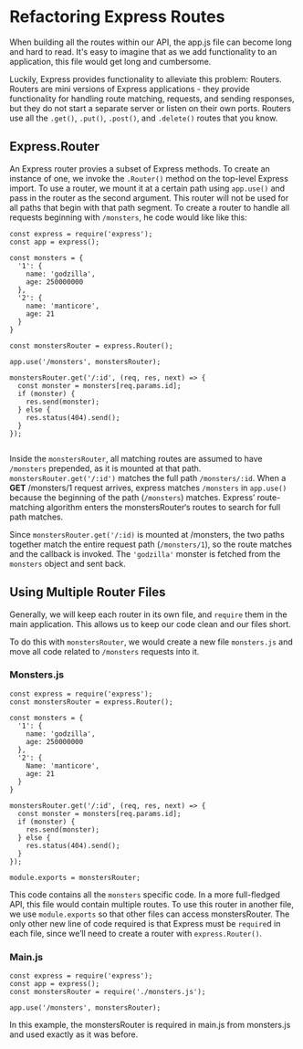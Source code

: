 # Refactoring Express Routes

When building all the routes within our API, the app.js file can become long and hard to read. It's easy to imagine that as we add functionality to an application, this file would get long and cumbersome.

Luckily, Express provides functionality to alleviate this problem: Routers. Routers are mini versions of Express applications - they provide functionality for handling route matching, requests, and sending responses, but they do not start a separate server or listen on their own ports. Routers use all the `.get()`, `.put()`, `.post()`, and `.delete()` routes that you know.

## Express.Router

An Express router provies a subset of Express methods. To create an instance of one, we invoke the `.Router()` method on the top-level Express import. To use a router, we mount it at a certain path using `app.use()` and pass in the router as the second argument. This router will not be used for all paths that begin with that path segment. To create a router to handle all requests beginning with `/monsters`, he code would like like this:

```
const express = require('express');
const app = express();
 
const monsters = {
  '1': {
    name: 'godzilla',
    age: 250000000
  },
  '2': {
    name: 'manticore',
    age: 21
  }
}
 
const monstersRouter = express.Router();
 
app.use('/monsters', monstersRouter);
 
monstersRouter.get('/:id', (req, res, next) => {
  const monster = monsters[req.params.id];
  if (monster) {
    res.send(monster);
  } else {
    res.status(404).send();
  }
});
 
```

Inside the `monstersRouter`, all matching routes are assumed to have `/monsters` prepended, as it is mounted at that path. `monstersRouter.get('/:id')` matches the full path `/monsters/:id`. When a **GET** /monsters/1 request arrives, express matches `/monsters` in `app.use()` because the beginning of the path (`/monsters`) matches. Express’ route-matching algorithm enters the monstersRouter‘s routes to search for full path matches. 

Since `monstersRouter.get('/:id)` is mounted at /monsters, the two paths together match the entire request path (`/monsters/1`), so the route matches and the callback is invoked. The `'godzilla'` monster is fetched from the `monsters` object and sent back.

## Using Multiple Router Files

Generally, we will keep each router in its own file, and `require` them in the main application. This allows us to keep our code clean and our files short.

To do this with `monstersRouter`, we would create a new file `monsters.js` and move all code related to `/monsters` requests into it.

### Monsters.js 
```
const express = require('express');
const monstersRouter = express.Router();
 
const monsters = {
  '1': {
    name: 'godzilla',
    age: 250000000
  },
  '2': {
    Name: 'manticore',
    age: 21
  }
}
 
monstersRouter.get('/:id', (req, res, next) => {
  const monster = monsters[req.params.id];
  if (monster) {
    res.send(monster);
  } else {
    res.status(404).send();
  }
});
 
module.exports = monstersRouter;
```
This code contains all the `monsters` specific code. In a more full-fledged API, this file would contain multiple routes. To use this router in another file, we use `module.exports` so that other files can access monstersRouter. The only other new line of code required is that Express must be `require`d in each file, since we’ll need to create a router with `express.Router()`.


### Main.js
```
const express = require('express');
const app = express();
const monstersRouter = require('./monsters.js');
 
app.use('/monsters', monstersRouter);
```

In this example, the monstersRouter is required in main.js from monsters.js and used exactly as it was before.
